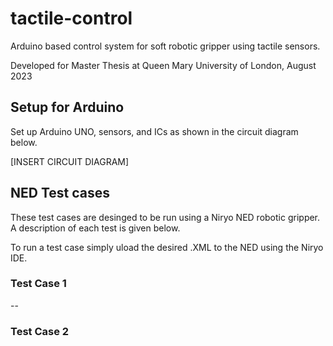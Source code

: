 # tactile-control
Arduino based control system for soft robotic gripper using tactile sensors.

Developed for Master Thesis at Queen Mary University of London, August 2023

## Setup for Arduino
Set up Arduino UNO, sensors, and ICs as shown in the circuit diagram below.

[INSERT CIRCUIT DIAGRAM]

## NED Test cases
These test cases are desinged to be run using a Niryo NED robotic gripper. A description of each test is given below.

To run a test case simply uload the desired .XML to the NED using the Niryo IDE.

### Test Case 1
--

### Test Case 2
